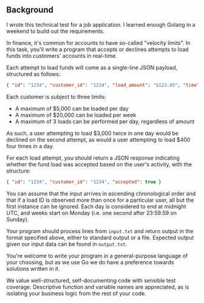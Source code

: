 ## Background 
I wrote this technical test for a job application. I learned enough Golang in a weekend to build out the requirements.

In finance, it's common for accounts to have so-called "velocity limits". In this task, you'll write a program that accepts or declines attempts to load funds into customers' accounts in real-time.

Each attempt to load funds will come as a single-line JSON payload, structured as follows:

```json
{ "id": "1234", "customer_id": "1234", "load_amount": "$123.45", "time": "2018-01-01T00:00:00Z" }
```

Each customer is subject to three limits:

- A maximum of $5,000 can be loaded per day
- A maximum of $20,000 can be loaded per week
- A maximum of 3 loads can be performed per day, regardless of amount

As such, a user attempting to load $3,000 twice in one day would be declined on the second attempt, as would a user attempting to load $400 four times in a day.

For each load attempt, you should return a JSON response indicating whether the fund load was accepted based on the user's activity, with the structure:

```json
{ "id": "1234", "customer_id": "1234", "accepted": true }
```

You can assume that the input arrives in ascending chronological order and that if a load ID is observed more than once for a particular user, all but the first instance can be ignored. Each day is considered to end at midnight UTC, and weeks start on Monday (i.e. one second after 23:59:59 on Sunday).

Your program should process lines from `input.txt` and return output in the format specified above, either to standard output or a file. Expected output given our input data can be found in `output.txt`. 

You're welcome to write your program in a general-purpose language of your choosing, but as we use Go we do have a preference towards solutions written in it.

We value well-structured, self-documenting code with sensible test coverage. Descriptive function and variable names are appreciated, as is isolating your business logic from the rest of your code.
